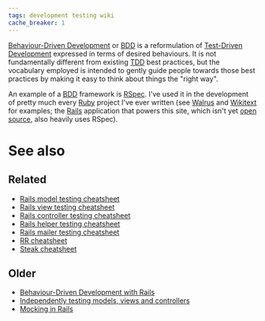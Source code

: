 ```yaml
---
tags: development testing wiki
cache_breaker: 1
---
```


[Behaviour-Driven Development](/wiki/Behaviour-Driven_Development) or [BDD](/wiki/BDD) is a reformulation of [Test-Driven Development](/wiki/Test-Driven_Development) expressed in terms of desired behaviours. It is not fundamentally different from existing [TDD](/wiki/TDD) best practices, but the vocabulary employed is intended to gently guide people towards those best practices by making it easy to think about things the "right way".

An example of a [BDD](/wiki/BDD) framework is [RSpec](/wiki/RSpec). I've used it in the development of pretty much every [Ruby](/wiki/Ruby) project I've ever written (see [Walrus](/wiki/Walrus) and [Wikitext](/wiki/Wikitext) for examples; the [Rails](/wiki/Rails) application that powers this site, which isn't yet [open source](/wiki/open_source), also heavily uses RSpec).

# See also

## Related

-   [Rails model testing cheatsheet](/wiki/Rails_model_testing_cheatsheet)
-   [Rails view testing cheatsheet](/wiki/Rails_view_testing_cheatsheet)
-   [Rails controller testing cheatsheet](/wiki/Rails_controller_testing_cheatsheet)
-   [Rails helper testing cheatsheet](/wiki/Rails_helper_testing_cheatsheet)
-   [Rails mailer testing cheatsheet](/wiki/Rails_mailer_testing_cheatsheet)
-   [RR cheatsheet](/wiki/RR_cheatsheet)
-   [Steak cheatsheet](/wiki/Steak_cheatsheet)

## Older

-   [Behaviour-Driven Development with Rails](/wiki/Behaviour-Driven_Development_with_Rails)
-   [Independently testing models, views and controllers](/wiki/Independently_testing_models%2c_views_and_controllers)
-   [Mocking in Rails](/wiki/Mocking_in_Rails)
